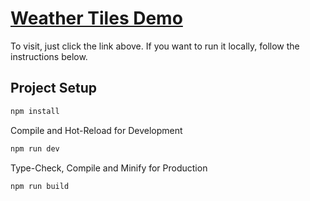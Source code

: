 # [Weather Tiles Demo](https://bananasmoothii.github.io/weather-tiles-demo/)

To visit, just click the link above. If you want to run it locally, follow the instructions below.

## Project Setup

```sh
npm install
```

Compile and Hot-Reload for Development

```sh
npm run dev
```

Type-Check, Compile and Minify for Production

```sh
npm run build
```
